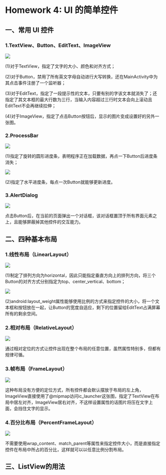 # Homework 4: UI 的简单控件

## 一、常用 UI 控件

### 1.TextView、Button、EditText、ImageView

![](https://github.com/cwj609690575/2018118112_Android/blob/homework/Homework%204/PrintScreen/SimpleWidget.JPG)

(1)对于TextView，指定了文字的大小、颜色和对齐方式；

(2)对于Button，禁用了所有英文字母自动进行大写转换，还在MainActivity中为其点击事件注册了一个监听器；

(3)对于EditText，指定了一段提示性的文本，只要有别的字该文本就消失了；还指定了其文本框的最大行数为三行，当输入内容超过三行时文本会向上滚动且EditText不会再继续拉伸；

(4)对于ImageView，指定了点击Button按钮后，显示的图片变成设置好的另外一张图。

### 2.ProcessBar

![](https://github.com/cwj609690575/2018118112_Android/blob/homework/Homework%204/PrintScreen/ProcessBar1.JPG)

(1)指定了旋转的圆形进度条，表明程序正在加载数据，再点一下Button后进度条消失；

![](https://github.com/cwj609690575/2018118112_Android/blob/homework/Homework%204/PrintScreen/ProcessBar2.JPG)

(2)指定了水平进度条，每点一次Button就能够更新进度。

### 3.AlertDialog

![](https://github.com/cwj609690575/2018118112_Android/blob/homework/Homework%204/PrintScreen/AlertDialog.JPG)

点击Button后，在当前的页面弹出一个对话框，该对话框置顶于所有界面元素之上，且能够屏蔽掉其他控件的交互能力。

## 二、四种基本布局

### 1.线性布局（LinearLayout）

![](https://github.com/cwj609690575/2018118112_Android/blob/homework/Homework%204/PrintScreen/LinearLayout1.JPG)

(1)制定了排列方向为horizontal，因此只能指定垂直方向上的排列方向，将三个Button的对齐方式分别指定为top、center_vertical、bottom；

![](https://github.com/cwj609690575/2018118112_Android/blob/homework/Homework%204/PrintScreen/LinearLayout2.JPG)

(2)android:layout_weight属性能够使用比例的方式来指定控件的大小，将一个文本框和按钮放在一起，让Button的宽度自适应，剩下的位置留给EditText占满屏幕所有的剩余空间。

### 2.相对布局（RelativeLayout）

![](https://github.com/cwj609690575/2018118112_Android/blob/homework/Homework%204/PrintScreen/RelativeLayout.JPG)

通过相对定位的方式让控件出现在整个布局的任意位置，虽然属性特别多，但都有规律可循。

### 3.帧布局（FrameLayout）

![](https://github.com/cwj609690575/2018118112_Android/blob/homework/Homework%204/PrintScreen/FrameLayout.JPG)

这种布局没有方便的定位方式，所有控件都会默认摆放于布局的左上角，ImageView直接使用了@mipmap访问ic_launcher这张图，指定了TextView在布局中居左对齐，ImageView居右对齐，不这样设置属性的话图片将压在文字上面，会挡住文字的显示。

### 4.百分比布局（PercentFrameLayout）

![](https://github.com/cwj609690575/2018118112_Android/blob/homework/Homework%204/PrintScreen/PercentFrameLayout.JPG)

不需要使用wrap_content、match_parent等属性来指定控件大小，而是直接指定控件在布局中所占的百分比，这样就可以以任意比例分割布局。

## 三、ListView的用法

